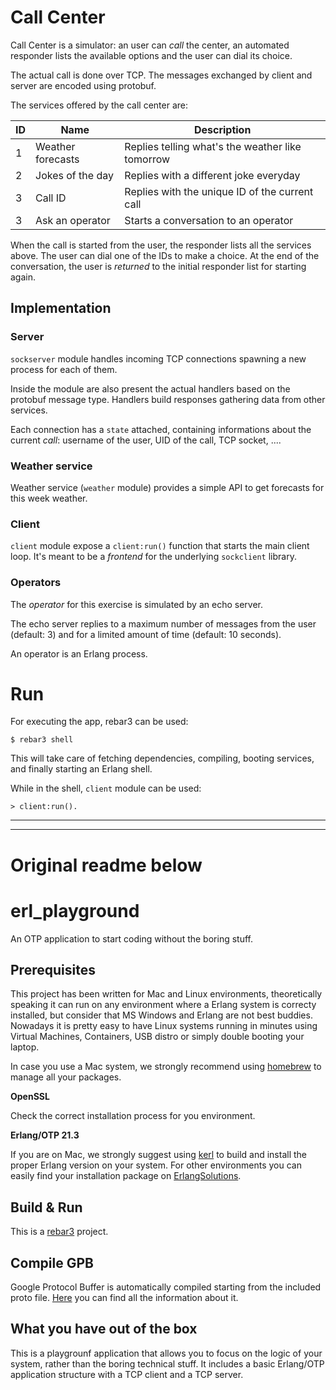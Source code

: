 # Call Center

Call Center is a simulator: an user can *call* the center, an automated
responder lists the available options and the user can dial its choice.

The actual call is done over TCP. The messages exchanged by client and server
are encoded using protobuf.

The services offered by the call center are:

| ID | Name              | Description                                      |
| -- | ----              | -----------                                      |
| 1  | Weather forecasts | Replies telling what's the weather like tomorrow |
| 2  | Jokes of the day  | Replies with a different joke everyday           |
| 3  | Call ID           | Replies with the unique ID of the current call   |
| 3  | Ask an operator   | Starts a conversation to an operator             |

When the call is started from the user, the responder lists all the services
above. The user can dial one of the IDs to make a choice. At the end of the
conversation, the user is *returned* to the initial responder list for starting
again.

## Implementation

### Server

`sockserver` module handles incoming TCP connections spawning a new process for
each of them.

Inside the module are also present the actual handlers based on the protobuf
message type. Handlers build responses gathering data from other services.

Each connection has a `state` attached, containing informations about the
current *call*: username of the user, UID of the call, TCP socket, ....


### Weather service

Weather service (`weather` module) provides a simple API to get forecasts for
this week weather.


### Client

`client` module expose a `client:run()` function that starts the main client
loop. It's meant to be a *frontend* for the underlying `sockclient` library.


### Operators

The *operator* for this exercise is simulated by an echo server.

The echo server replies to a maximum number of messages from the user (default:
3) and for a limited amount of time (default: 10 seconds).

An operator is an Erlang process.


# Run

For executing the app, rebar3 can be used:

```
$ rebar3 shell
```

This will take care of fetching dependencies, compiling, booting services, and
finally starting an Erlang shell.

While in the shell, `client` module can be used:

```
> client:run().
```

---
---

# Original readme below

# erl_playground

An OTP application to start coding without the boring stuff.

## Prerequisites
This project has been written for Mac and Linux environments, theoretically speaking it can run on any environment where a Erlang system is correcty installed, but consider that MS Windows and Erlang are not best buddies. Nowadays it is pretty easy to have Linux systems running in minutes using Virtual Machines, Containers, USB distro or simply double booting your laptop.

In case you use a Mac system, we strongly recommend using [homebrew](https://brew.sh/) to manage all your packages.

**OpenSSL**

Check the correct installation process for you environment.

**Erlang/OTP 21.3**

If you are on Mac, we strongly suggest using [kerl](https://github.com/kerl/kerl) to build and install the proper Erlang version on your system. For other environments you can easily find your installation package on [ErlangSolutions](https://www.erlang-solutions.com/).

## Build & Run

This is a [rebar3](https://www.rebar3.org/) project.

## Compile GPB

Google Protocol Buffer is automatically compiled starting from the included proto file.
[Here](https://developers.google.com/protocol-buffers/) you can find all the information about it.

## What you have out of the box
This is a playgrounf application that allows you to focus on the logic of your system, rather than the boring technical stuff. It includes a basic Erlang/OTP application structure with a TCP client and a TCP server.
